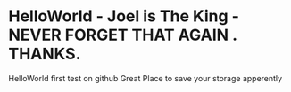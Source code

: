 # HelloWorld - Joel is The King - NEVER FORGET THAT AGAIN . THANKS.
HelloWorld first test on github
Great Place to save your storage apperently

